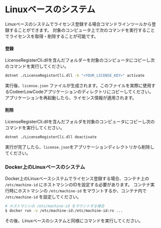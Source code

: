 # Linuxベースのシステム

Linuxベースのシステムでライセンス登録する場合コマンドラインツールから登録することができます。
対象のコンピュータ上で次のコマンドを実行することでライセンスを取得・削除することが可能です。

#### 登録

LicenseRegisterCli.dllを含んだフォルダーを対象のコンピュータにコピーし次のコマンドを実行してください。

```bash
dotnet ./LicenseRegisterCli.dll -k "<YOUR_LICENSE_KEY>" activate
```

実行後、`license.json` ファイルが生成されます。このファイルを実際に使用するCodeerLowCodeアプリケーションのディレクトリにコピーしてください。
アプリケーションを再起動したら、ライセンス情報が適用されます。

#### 削除

LicenseRegisterCli.dllを含んだフォルダを対象のコンピュータにコピーし次のコマンドを実行してください。

```bash
dotnet ./LicenseRegisterCli.dll deactivate
```
実行が完了したら、`license.json`をアプリケーションディレクトリから削除してください。
### Docker上のLinuxベースのシステム

Docker上のLinuxベースシステムでライセンス登録する場合、コンテナ上の `/etc/machine-id` にホストマシンのIDを設定する必要があります。
コンテナ実行時にホストマシンの `/etc/machine-id` をマウントするか、コンテナ内で `/etc/machine-id` を設定してください。

```bash
# ホストマシンの /etc/machine-id をマウントする場合
$ docker run -v /etc/machine-id:/etc/machine-id:ro ...
```

その後、Linuxベースのシステムと同様にコマンドを実行してください。
